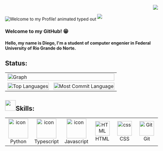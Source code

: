 <p align="right">
  <a href="https://visitorbadge.io/status?path=https%3A%2F%2Fgithub.com%2FDiegoHVP"><img src="https://api.visitorbadge.io/api/visitors?path=https%3A%2F%2Fgithub.com%2FDiegoHVP&label=Profile%20Views&labelColor=%23ffe4c8&countColor=%2386092c&style=flat" /></a>
</p>

<img src="https://readme-typing-svg.demolab.com?font=Operator+Mono&size=37&duration=2800&pause=2000&color=FAFAFA&center=true&vCenter=true&width=940&height=50&lines=Welcome!" align="middle" alt="Welcome to my Profile! animated typed out">
<img  src="assests/borderseperator.gif">

### Welcome to my GitHub! :grin:
   
#### Hello, my name is Diego, I'm a student of computer engenier in Federal University of Rio Grande do Norte.

## Status:
<div align="center">
<table>
  <tr>
    <td colspan="2">
      <a href="https://github.com/DiegoHVP">
        <img src="http://github-profile-summary-cards.vercel.app/api/cards/profile-details?username=DiegoHVP&theme=github_dark" alt="Graph" style="width: 100%;">
      </a>
    </td>
  </tr>
  <tr>
    <td>
      <img src="https://github-readme-stats.vercel.app/api/top-langs/?username=DiegoHVP&layout=compact&theme=github_dark" alt="Top Languages" style="width: 100%;">
    </td>
    <td>
      <img src="http://github-profile-summary-cards.vercel.app/api/cards/most-commit-language?username=DiegoHVP&theme=github_dark" alt="Most Commit Language" style="width: 100%;">
    </td>
  </tr>
  
</table>
</div>

<h2><img src="https://media.giphy.com/media/tZIxqCNZhC9YKasYf7/giphy.gif" width="35px" height="35px">Skills:</h2>

<table align="center">

  <tr>
    <td align="center" width="96">
      <img src="https://techstack-generator.vercel.app/python-icon.svg" alt="icon" width="65" height="65" />
      <br>Python
    </td>
    <td align="center" width="96">
        <img src="https://techstack-generator.vercel.app/ts-icon.svg" alt="icon" width="65" height="65" />
      <br>Typescript
    </td>
     <td align="center" width="96">
        <img src="https://techstack-generator.vercel.app/js-icon.svg" alt="icon" width="65" height="65" />
      <br>Javascript
    </td>
     <td align="center"  width="96">
        <img src="https://skillicons.dev/icons?i=html" width="48" height="48" alt="HTML" />
      <br>HTML
    </td>
    <td align="center" width="96">
        <img src="https://skillicons.dev/icons?i=css" width="48" height="48" alt="css" />
      <br>CSS
    </td>
    <td align="center" width="96">
      <img src="https://upload.wikimedia.org/wikipedia/commons/thumb/3/3f/Git_icon.svg/1200px-Git_icon.svg.png" width="48" height="48" alt="Git" />
      <br>Git
    </td>
    
</tr>

</table>

 
  
</div> <br>





